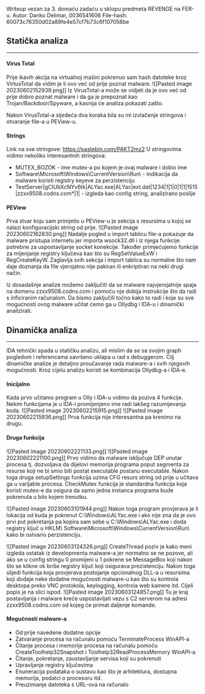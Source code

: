 Writeup vezan za 3. domaću zadaću u sklopu predmeta REVENGE na FER-u.
Autor: Danko Delimar, 0036541606
File-hash: 60073c76350d02a89fe4e57cf7b73c6f107058be

## Statička analiza
----
#### Virus Total
Prije ikavih akcija na virtualnoj mašini pokrenuo sam hash datoteke kroz VirtusTotal da vidim je li ovo već od prije poznat malware.
![[Pasted image 20230602152939.png]]
Iz VirusTotal-a može se vidjeti da je ovo već od prije dobro poznat malware i da ga je prepoznat kao Trojan/Backdoor/Spyware, a kasnija će analiza pokazati zašto.

Nakon VirusTotal-a sljedeća dva koraka bila su mi izvlačenje stringova i otvaranje file-a u PEView-u.

#### Strings
Link na sve stringove: https://pastebin.com/PAKT2mz2
U stringovima vidimo nekoliko interesantnih stringova:
- MUTEX_BOZOK - ime mutex-a po kojem je ovaj malware i dobio ime
- Software\\Microsoft\\Windows\\CurrentVersion\\Run\\ - indikacija da malware koristi registry keyeve za perzistenciju
- TestServer|gCIUbXcNYv6tk|ALYac.exe|ALYac|ext.dat|1234|1|1|0|1|1|1515|zzxx9508.codns.com*|1|  - izgleda kao config string, analizirano poslije

#### PEView
Prva stvar koju sam primjetio u PEView-u je sekcija s resursima u kojoj se nalazi konfiguracijski string od prije.
![[Pasted image 20230602162830.png]]
Nadalje pogled u import tablicu file-a pokazuje da malware pristupa internetu jer importa wsock32.dll i iz njega funkcije potrebne za uspostavljanje socket konekcije. Također primjećujemo funkcije za mijenjanje registry ključeva kao što su RegSetValueExW i RegCreateKeyW.
Zaglavlja svih sekcija i import tablica su normalne što nam daje doznanja da file vjerojatno nije pakiran ili enkriptiran na neki drugi način.

Iz dosadašnje analize možemo zaključiti da se malware najvjerojatnije spaja na domenu zzxx9508.codns.com i pomoću nje dobija instrukcije što da radi s inficiranim računalom. Da bismo zaključili točno kako to radi i koje su sve mogućnosti ovog malware učitat ćemo ga u Ollydbg i IDA-u i dinamički analizirati.

## Dinamička analiza
----
IDA tehnički spada u statičku analizu, ali mislim da se sa svojim graph pogledom i referencama savršeno uklapa u rad s debuggerom.
Cilj dinamičke analize je detaljno proučavanje rada malware-a i svih njegovih mogućnosti. Kroz cijelu analizu koristi se kombinacija Ollydbg-a i IDA-e.

#### Inicijalno
Kada prvo učitamo program u Olly i IDA-u vidimo da poziva 4 funkcije. Nekim funkcijama je u IDA-i promijenjeno ime radi lakšeg razumijevanja koda.
![[Pasted image 20230602215915.png]]
![[Pasted image 20230602215936.png]]
Prva funkcija nije interesantna pa krenimo na drugu.

#### Druga funkcija
![[Pasted image 20230602221133.png]]
![[Pasted image 20230602221100.png]]
Prvo vidimo da malware isključuje DEP unutar procesa tj. dozvoljava da dijelovi memorija programa poput segmenta za resurse koji ne bi smio biti postat executable postanu executable.
Nakon toga druga setupSettings funkcija uzima CFG resurs string od prije u učitava ga u varijable procesa.
CheckMutex funkcija je standardna funkcija koja koristi mutex-e da osigura da samo jedna instanca programa bude pokrenuta u bilo kojem trenutku.

![[Pasted image 20230603101944.png]]
Nakon toga program provjerava je li lokacija od kuda je pokrenut C:\\Windows\\ALYac.exe i ako nije zna da je ovo prvi put pokretanja pa kopira sam sebe u C:\\Windows\\ALYac.exe i doda registry ključ u HKLM\\ Software\\Microsoft\\Windows\\CurrentVersion\\Run\\ kako bi ostvario perzistenciju.

![[Pasted image 20230603124326.png]]
CreateThread poziv je kako meni izgleda ostatak iz developmenta malware-a jer normalno se ne pozove, ali ako se u config stringu 0 promijeni u 1 pokrene se MessageBox koji nakon što se klikne ok briše registry ključ koji osigurava prezistenciju. 
Nakon toga slijedi funkcija koja provjerava postojanje opcionalnog DLL-a u resursima koji dodaje neke dodatne mogućnosti malware-u kao što su kontrola desktopa preko VNC protokola, keylogging, kontrola web kamere itd.
Cijeli popis je na slici ispod.
![[Pasted image 20230603124857.png]]
Tu je kraj postavljanja i malware kreće uspostavljati vezu s C2 serverom na adresi zzxx9508.codns.com od kojeg će primat daljenje komande.

#### Mogućnosti malware-a
- Od prije navedene dodatne opcije
- Zatvaranje procesa na računalu pomoću TerminateProcess WinAPI-a
- Čitanje procesa i memorije procesa na računalu pomoću  CreateToolhelp32Snapshot i Toolhelp32ReadProcessMemory WinAPI-a
- Čitanje, pokretanje, zaustavljanje servisa koji su pokrenuti
- Upravljanje registry ključevima
- Enuneracija podataka o sustavu kao što je arhitektura, dostupna memorija, podatci o procesoru itd.
- Preuzimanje datoteka s URL-ova na računalo